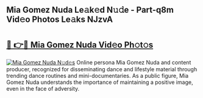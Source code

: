 ## Mia Gomez Nuda Le𝚊k𝚎d N𝚞𝚍e - Part-q8m Vid𝚎o Photos Le𝚊ks NJzvA

# <h2><a href="http://fbbzwsq.evod.top/?m=Mia+Gomez+Nuda">🔗 👉🔴 Mia Gomez Nuda Vid𝚎o Ph𝚘t𝚘s</a></h2>

[![Mia Gomez Nuda N𝚞d𝚎s](https://i.imgur.com/8V9OHl7.gif)](http://fbbzwsq.evod.top/?m=Mia+Gomez+Nuda)
Online persona Mia Gomez Nuda and content producer, recognized for disseminating dance and lifestyle material through trending dance routines and mini-documentaries. As a public figure, Mia Gomez Nuda understands the importance of maintaining a positive image, even in the face of adversity. 
